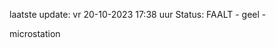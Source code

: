 laatste update: 
vr 20-10-2023 17:38   uur 
Status: FAALT - geel - 
<div class="service Y">microstation</div>